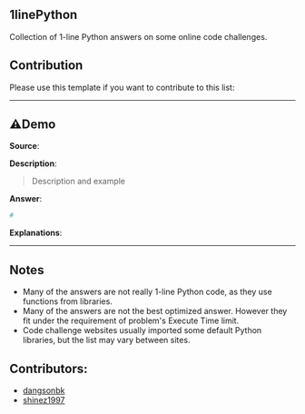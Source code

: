 ## 1linePython

Collection of 1-line Python answers on some online code challenges.

## Contribution

Please use this template if you want to contribute to this list:

---

## ⚠Demo

**Source**:

**Description**:

> Description and example

**Answer**:

```python
#
```

**Explanations**:

---

## Notes

- Many of the answers are not really 1-line Python code, as they use functions from libraries.
- Many of the answers are not the best optimized answer. However they fit under the requirement of problem's Execute Time limit.
- Code challenge websites usually imported some default Python libraries, but the list may vary between sites.

## Contributors:

- [dangsonbk](https://github.com/dangsonbk)
- [shinez1997](https://github.com/shinez1997)
